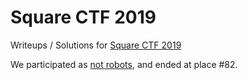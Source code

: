 # Square CTF 2019

Writeups / Solutions for [Square CTF 2019](https://2019.squarectf.com)

We participated as [not robots](https://ctftime.org/team/28344), and ended at place #82.
